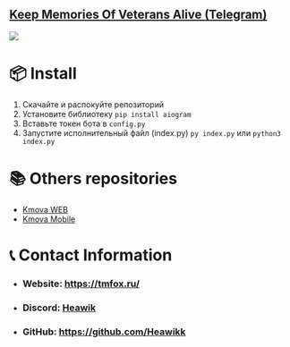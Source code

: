 ## [Keep Memories Of Veterans Alive (Telegram)](https://t.me/kmovabot)
![](https://i.imgur.com/fzzs5zq.png)

# 📦 Install
1. Скачайте и распокуйте репозиторий
2. Установите библиотеку
`pip install aiogram`
3. Вставьте токен бота в `config.py`
4. Запустите исполнительный файл (index.py)
`py index.py` или `python3 index.py`

# 📚 Others repositories
* [Kmova WEB](https://github.com/Heawikk/kmova)
* [Kmova Mobile](https://github.com/Heawikk/kmova-mobile)

# 📞 Contact Information
* ### Website: https://tmfox.ru/
* ### Discord: [Heawik](https://discord.com/users/848052452908597250)
* ### GitHub: https://github.com/Heawikk
